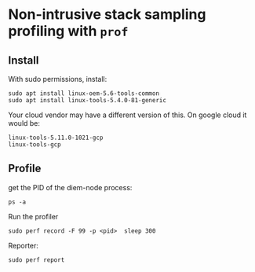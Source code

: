 
# Non-intrusive stack sampling profiling with `prof`
## Install

With sudo permissions, install:

```
sudo apt install linux-oem-5.6-tools-common
sudo apt install linux-tools-5.4.0-81-generic

```

Your cloud vendor may have a different version of this. On google cloud it would be:
```
linux-tools-5.11.0-1021-gcp
linux-tools-gcp
```

## Profile

get the PID of the diem-node process:

```
ps -a
```

Run the profiler
```
sudo perf record -F 99 -p <pid>  sleep 300
```

Reporter:
```
sudo perf report
```